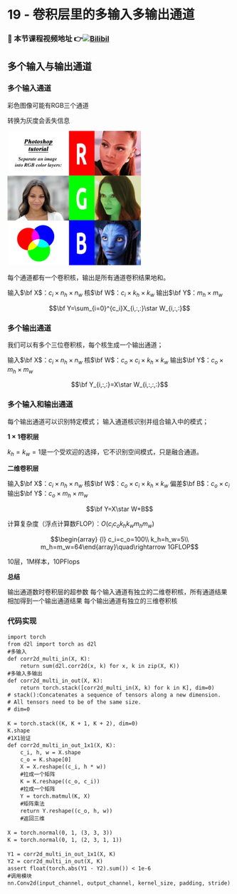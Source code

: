 # 19 - 卷积层里的多输入多输出通道

### 🎦 本节课程视频地址 👉[![Bilibil](https://i1.hdslb.com/bfs/archive/66e9026b84cf669fc6c3862ac4648b8d3349275a.jpg@640w_400h_100Q_1c.webp)](https://www.bilibili.com/video/BV1MB4y1F7of)
## 多个输入与输出通道

### 多个输入通道

彩色图像可能有RGB三个通道

转换为灰度会丢失信息

![](\Images/thumb_photoshop-tutorial-r-separate-an-image-into-rgb-color-layers-57693846.png)

每个通道都有一个卷积核，输出是所有通道卷积结果地和。

输入$\bf X$：$c_i\times n_h\times n_w$
核$\bf W$：$c_i\times k_h\times k_w$
输出$\bf Y$：$m_h\times m_w$

$$\bf Y=\sum_{i=0}^{c_i}X_{i,:,:}\star W_{i,:,:}$$

### 多个输出通道

我们可以有多个三位卷积核，每个核生成一个输出通道；

输入$\bf X$：$c_i\times n_h\times n_w$
核$\bf W$：$c_o\times c_i\times k_h\times k_w$
输出$\bf Y$：$c_o\times m_h\times m_w$

$$\bf Y_{i,:,:}=X\star W_{i,:,:,:}$$

### 多个输入和输出通道

每个输出通道可以识别特定模式；
输入通道核识别并组合输入中的模式；

**$1\times 1$卷积层**

$k_h=k_w=1$是一个受欢迎的选择，它不识别空间模式，只是融合通道。

**二维卷积层**

输入$\bf X$：$c_i\times n_h\times n_w$
核$\bf W$：$c_o\times c_i\times k_h\times k_w$
偏差$\bf B$：$c_o\times c_i$
输出$\bf Y$：$c_o\times m_h\times m_w$

$$\bf Y=X\star W+B$$

计算复杂度（浮点计算数FLOP）：$O(c_ic_ok_hk_wm_hm_w)$

$$\begin{array} {l}
c_i=c_o=100\\
k_h=h_w=5\\
m_h=m_w=64\end{array}\quad\rightarrow 1GFLOP$$

10层，1M样本，10PFlops

**总结**

输出通道数时卷积层的超参数
每个输入通道有独立的二维卷积核，所有通道结果相加得到一个输出通道结果
每个输出通道有独立的三维卷积核

### 代码实现
```
import torch
from d2l import torch as d2l
#多输入
def corr2d_multi_in(X, K):
    return sum(d2l.corr2d(x, k) for x, k in zip(X, K))
#多输入多输出
def corr2d_multi_in_out(X, K):
    return torch.stack([corr2d_multi_in(X, k) for k in K], dim=0)
# stack():Concatenates a sequence of tensors along a new dimension.
# All tensors need to be of the same size.
# dim=0

K = torch.stack((K, K + 1, K + 2), dim=0)
K.shape
#1X1验证
def corr2d_multi_in_out_1x1(X, K):
    c_i, h, w = X.shape
    c_o = K.shape[0]
    X = X.reshape((c_i, h * w))
    #拉成一个矩阵
    K = K.reshape((c_o, c_i))
    #拉成一个矩阵
    Y = torch.matmul(K, X)
    #矩阵乘法
    return Y.reshape((c_o, h, w))
    #返回三维

X = torch.normal(0, 1, (3, 3, 3))
K = torch.normal(0, 1, (2, 3, 1, 1))

Y1 = corr2d_multi_in_out_1x1(X, K)
Y2 = corr2d_multi_in_out(X, K)
assert float(torch.abs(Y1 - Y2).sum()) < 1e-6
#调用模块
nn.Conv2d(input_channel, output_channel, kernel_size, padding, stride)
```


